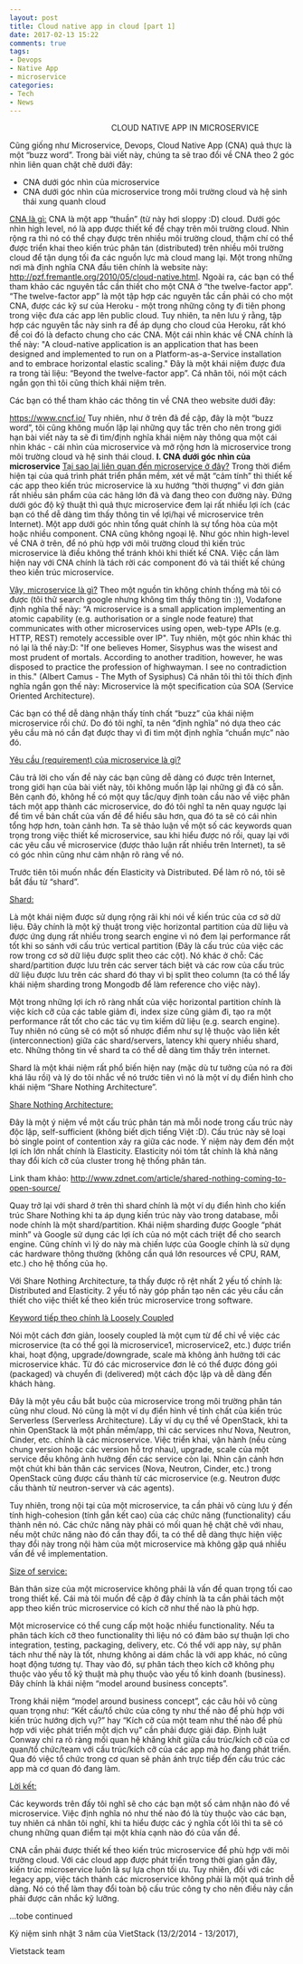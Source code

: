 ```yaml
---
layout: post
title: Cloud native app in cloud [part 1]
date: 2017-02-13 15:22
comments: true
tags:
- Devops
- Native App
- microservice
categories:
- Tech
- News
---
```

<p style="padding-left:180px;">CLOUD NATIVE APP IN MICROSERVICE</p>

Cũng giống như Microservice, Devops, Cloud Native App (CNA) quả thực là một “buzz word”. Trong bài viết này, chúng ta sẽ trao đổi về CNA theo 2 góc nhìn liên quan chặt chẽ dưới đây:

<ul>
<li>CNA dưới góc nhìn của microservice</li>
<li>CNA dưới góc nhìn của microservice trong môi trường cloud và hệ sinh thái xung quanh cloud</li>
</ul>

<span style="text-decoration:underline;">CNA là gì:</span> CNA là một app “thuần” (từ này hơi sloppy :D) cloud. Dưới góc nhìn high level, nó là app được thiết kế để chạy trên môi trường cloud. Nhìn rộng ra thì nó có thể chạy được trên nhiều môi trường cloud, thậm chí có thể được triển khai theo kiến trúc phân tán (distributed) trên nhiều môi trường cloud để tận dụng tối đa các nguồn lực mà cloud mang lại.
Một trong những nơi mà định nghĩa CNA đầu tiên chính là website này: http://pzf.fremantle.org/2010/05/cloud-native.html. Ngoài ra, các bạn có thể tham khảo các nguyên tắc cần thiết cho một CNA ở “the twelve-factor app”. “The twelve-factor app” là một tập hợp các nguyên tắc cần phải có cho một CNA, được các kỹ sư của Heroku - một trong những công ty đi tiên phong trong việc đưa các app lên public cloud. Tuy nhiên, ta nên lưu ý rằng, tập hợp các nguyên tắc này sinh ra để áp dụng cho cloud của Heroku, rất khó để coi đó là defacto chung cho các CNA.
Một cái nhìn khác về CNA chính là thế này:
"A cloud-native application is an application that has been designed and implemented to run on a Platform-as-a-Service installation and to embrace horizontal elastic scaling."
Đây là một khái niệm được đưa ra trong tài liệu: “Beyond the twelve-factor app”. Cá nhân tôi, nói một cách ngắn gọn thì tôi cũng thích khái niệm trên.

Các bạn có thể tham khảo các thông tin về CNA theo website dưới đây:

https://www.cncf.io/
Tuy nhiên, như ở trên đã đề cập, đây là một “buzz word”, tôi cũng không muốn lặp lại những quy tắc trên cho nên trong giới hạn bài viết này ta sẽ đi tìm/định nghĩa khái niệm này thông qua một cái nhìn khác - cái nhìn của microservice và mở rộng hơn là microservice trong môi trường cloud và hệ sinh thái cloud.
<strong>I. CNA dưới góc nhìn của microservice</strong>
<span style="text-decoration:underline;">Tại sao lại liên quan đến microservice ở đây?</span>
Trong thời điểm hiện tại của quá trình phát triển phần mềm, xét về mặt “cảm tính” thì thiết kế các app theo kiến trúc microservice là xu hướng “thời thượng” vì đơn giản rất nhiều sản phẩm của các hãng lớn đã và đang theo con đường này. Đứng dưới góc độ kỹ thuật thì quả thực microservice đem lại rất nhiều lợi ích (các bạn có thể dễ dàng tìm thấy thông tin về lợi/hại về microservice trên Internet).
Một app dưới góc nhìn tổng quát chính là sự tổng hòa của một hoặc nhiều component. CNA cũng không ngoại lệ. Như góc nhìn high-level về CNA ở trên, để nó phù hợp với môi trường cloud thì kiến trúc microservice là điều không thể tránh khỏi khi thiết kế CNA. Việc cần làm hiện nay với CNA chính là tách rời các component đó và tái thiết kế chúng theo kiến trúc microservice.

<span style="text-decoration:underline;">Vậy, microservice là gì?</span>
Theo một nguồn tin không chính thống mà tôi có được (tôi thử search google nhưng không tìm thấy thông tin :)), Vodafone định nghĩa thế này:
“A microservice is a small application implementing an atomic capability (e.g. authorisation or a single node feature) that communicates with other microservices using open, web-type APIs (e.g. HTTP, REST) remotely accessible over IP".
Tuy nhiên, một góc nhìn khác thì nó lại là thế này:D:
"If one believes Homer, Sisyphus was the wisest and most prudent of mortals. According to another tradition, however, he was disposed to practice the profession of highwayman. I see no contradiction in this." (Albert Camus - The Myth of Sysiphus)
Cá nhân tôi thì tôi thích định nghĩa ngắn gọn thế này: Microservice là một specification của SOA (Service Oriented Architecture).

Các bạn có thể dễ dàng nhận thấy tính chất “buzz” của khái niệm microservice rồi chứ. Do đó tôi nghĩ, ta nên “định nghĩa” nó dựa theo các yêu cầu mà nó cần đạt được thay vì đi tìm một định nghĩa “chuẩn mực” nào đó.

<span style="text-decoration:underline;">Yêu cầu (requirement) của microservice là gì?</span>

Câu trả lời cho vấn đề này các bạn cũng dễ dàng có được trên Internet, trong giới hạn của bài viết này, tôi không muốn lặp lại những gì đã có sẵn. Bên cạnh đó, không hề có một quy tắc/quy định toàn cầu nào về việc phân tách một app thành các microservice, do đó tôi nghĩ ta nên quay ngược lại để tìm về bản chất của vấn đề để hiểu sâu hơn, qua đó ta sẽ có cái nhìn tổng hợp hơn, toàn cảnh hơn. Ta sẽ thảo luận về một số các keywords quan trọng trong việc thiết kế microservice, sau khi hiểu được nó rồi, quay lại với các yêu cầu về microservice (được thảo luận rất nhiều trên Internet), ta sẽ có góc nhìn cũng như cảm nhận rõ ràng về nó.

Trước tiên tôi muốn nhắc đến Elasticity và Distributed. Để làm rõ nó, tôi sẽ bắt đầu từ “shard”.

<span style="text-decoration:underline;">Shard:</span>

Là một khái niệm được sử dụng rộng rãi khi nói về kiến trúc của cơ sở dữ liệu. Đây chính là một kỹ thuật trong việc horizontal partition của dữ liệu và được ứng dụng rất nhiều trong search engine vì nó đem lại performance rất tốt khi so sánh với cấu trúc vertical partition (Đây là cấu trúc của việc các row trong cơ sở dữ liệu được split theo các cột). Nó khác ở chỗ: Các shard/partition được lưu trên các server tách biệt và các row của cấu trúc dữ liệu được lưu trên các shard đó thay vì bị split theo column (ta có thể lấy khái niệm sharding trong Mongodb để làm reference cho việc này).

Một trong những lợi ích rõ ràng nhất của việc horizontal partition chính là việc kích cỡ của các table giảm đi, index size cũng giảm đi, tạo ra một performance rất tốt cho các tác vụ tìm kiếm dữ liệu (e.g. search engine). Tuy nhiên nó cũng sẽ có một số nhược điểm như sự lệ thuộc vào liên kết (interconnection) giữa các shard/servers, latency khi query nhiều shard, etc. Những thông tin về shard ta có thể dễ dàng tìm thấy trên internet.

Shard là một khái niệm rất phổ biến hiện nay (mặc dù tư tưởng của nó ra đời khá lâu rồi) và lý do tôi nhắc về nó trước tiên vì nó là một ví dụ điển hình cho khái niệm “Share Nothing Architecture”.

<span style="text-decoration:underline;">Share Nothing Architecture:</span>

Đây là một ý niệm về một cấu trúc phân tán mà mỗi node trong cấu trúc này độc lập, self-sufficient (không biết dịch tiếng Việt :D). Cấu trúc này sẽ loại bỏ single point of contention xảy ra giữa các node. Ý niệm này đem đến một lợi ích lớn nhất chính là Elasticity. Elasticity nói tóm tắt chính là khả năng thay đổi kích cỡ của cluster trong hệ thống phân tán.

Link tham khảo: http://www.zdnet.com/article/shared-nothing-coming-to-open-source/

Quay trở lại với shard ở trên thì shard chính là một ví dụ điển hình cho kiến trúc Share Nothing khi ta áp dụng kiến trúc này vào trong database, mỗi node chính là một shard/partition. Khái niệm sharding được Google “phát minh” và Google sử dụng các lợi ích của nó một cách triệt để cho search engine. Cũng chính vì lý do này mà chiến lược của Google chính là sử dụng các hardware thông thường (không cần quá lớn resources về CPU, RAM, etc.) cho hệ thống của họ.

Với Share Nothing Architecture, ta thấy được rõ rệt nhất 2 yếu tố chính là: Distributed and Elasticity. 2 yếu tố này góp phần tạo nên các yêu cầu cần thiết cho việc thiết kế theo kiến trúc microservice trong software.

<span style="text-decoration:underline;">Keyword tiếp theo chính là Loosely Coupled</span>

Nói một cách đơn giản, loosely coupled là một cụm từ để chỉ về việc các microservice (ta có thể gọi là microservice1, microservice2, etc.) được triển khai, hoạt động, upgrade/downgrade, scale mà không ảnh hưởng tới các microservice khác. Từ đó các microservice đơn lẻ có thể được đóng gói (packaged) và chuyển đi (delivered) một cách độc lập và dễ dàng đến khách hàng.

Đây là một yêu cầu bắt buộc của microservice trong môi trường phân tán cũng như cloud. Nó cũng là một ví dụ điển hình về tính chất của kiến trúc Serverless (Serverless Architecture). Lấy ví dụ cụ thể về OpenStack, khi ta nhìn OpenStack là một phần mềm/app, thì các services như Nova, Neutron, Cinder, etc. chính là các microservice. Việc triển khai, vận hành (nếu cùng chung version hoặc các version hỗ trợ nhau), upgrade, scale của một service đều không ảnh hưởng đến các service còn lại. Nhìn cận cảnh hơn một chút khi bản thân các services (Nova, Neutron, Cinder, etc.) trong OpenStack cũng được cấu thành từ các microservice (e.g. Neutron được cấu thành từ neutron-server và các
agents).

Tuy nhiên, trong nội tại của một microservice, ta cần phải vô cùng lưu ý đến tính high-cohesion (tính gắn kết cao) của các chức năng (functionality) cấu thành nên nó. Các chức năng này phải có mối quan hệ chặt chẽ với nhau, nếu một chức năng nào đó cần thay đổi, ta có thể dễ dàng thực hiện việc thay đổi này trong nội hàm của một microservice mà không gặp quá nhiều vấn đề về implementation.

<span style="text-decoration:underline;">Size of service:</span>

Bản thân size của một microservice không phải là vấn đề quan trọng tối cao trong thiết kế. Cái mà tôi muốn đề cập ở đây chính là ta cần phải tách một app theo kiến trúc microservice có kích cỡ như thế nào là phù hợp.

Một microservice có thể cung cấp một hoặc nhiều functionality. Nếu ta phân tách kích cỡ theo functionality thì liệu nó có đảm bảo sự thuận lợi cho integration, testing, packaging, delivery, etc. Có thể với app này, sự phân tách như thế này là tốt, nhưng không ai dám chắc là với app khác, nó cũng hoạt động tương tự. Thay vào đó, sự phân tách theo kích cỡ không phụ thuộc vào yếu tố kỹ thuật mà phụ thuộc vào yếu tố kinh doanh (business). Đây chính là khái niệm “model around business concepts”.

Trong khái niệm “model around business concept”, các câu hỏi vô cùng quan trọng như: “Kết cấu/tổ chức của công ty như thế nào để phù hợp với kiến trúc hướng dịch vụ?” hay “Kích cỡ của một team như thế nào để phù hợp với việc phát triển một dịch vụ” cần phải được giải đáp.
Định luật Conway chỉ ra rõ ràng mối quan hệ khăng khít giữa cấu trúc/kích cỡ của cơ quan/tổ chức/team với cấu trúc/kích cỡ của các app mà họ đang phát triển. Qua đó việc tổ chức trong cơ quan sẽ phản ánh trực tiếp đến cấu trúc các app mà cơ quan đó đang làm.

<u>Lời kết:</u>

Các keywords trên đấy tôi nghĩ sẽ cho các bạn một số cảm nhận nào đó về microservice. Việc định nghĩa nó như thế nào đó là tùy thuộc vào các bạn, tuy nhiên cá nhân tôi nghĩ, khi ta hiểu được các ý nghĩa cốt lõi thì ta sẽ có chung những quan điểm tại một khía cạnh nào đó của vấn đề.

CNA cần phải được thiết kế theo kiến trúc microservice để phù hợp với môi trường cloud. Với các cloud app được phát triển trong thời gian gần đây, kiến trúc microservice luôn là sự lựa chọn tối ưu. Tuy nhiên, đối với các legacy app, việc tách thành các microservice không phải là một quá trình dễ dàng. Nó có thể làm thay đổi toàn bộ cấu trúc công ty cho nên điều này cần phải được cân nhắc kỹ lưỡng.

...tobe continued

Kỷ niệm sinh nhật 3 năm của VietStack (13/2/2014 - 13/2017),

Vietstack team
